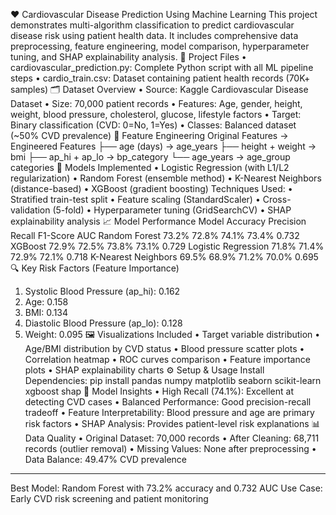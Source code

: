
❤️ Cardiovascular Disease Prediction Using Machine Learning
This project demonstrates multi-algorithm classification to predict cardiovascular disease risk using patient health data. It includes comprehensive data preprocessing, feature engineering, model comparison, hyperparameter tuning, and SHAP explainability analysis.
📁 Project Files
•	cardiovascular_prediction.py: Complete Python script with all ML pipeline steps
•	cardio_train.csv: Dataset containing patient health records (70K+ samples)
🗂 Dataset Overview
•	Source: Kaggle Cardiovascular Disease Dataset
•	Size: 70,000 patient records
•	Features: Age, gender, height, weight, blood pressure, cholesterol, glucose, lifestyle factors
•	Target: Binary classification (CVD: 0=No, 1=Yes)
•	Classes: Balanced dataset (~50% CVD prevalence)
📌 Feature Engineering
Original Features → Engineered Features
├── age (days) → age_years
├── height + weight → bmi
├── ap_hi + ap_lo → bp_category
└── age_years → age_group categories
🧠 Models Implemented
•	Logistic Regression (with L1/L2 regularization)
•	Random Forest (ensemble method)
•	K-Nearest Neighbors (distance-based)
•	XGBoost (gradient boosting)
Techniques Used:
•	Stratified train-test split
•	Feature scaling (StandardScaler)
•	Cross-validation (5-fold)
•	Hyperparameter tuning (GridSearchCV)
•	SHAP explainability analysis
📈 Model Performance
Model	Accuracy	Precision	Recall	F1-Score	AUC
Random Forest	73.2%	72.8%	74.1%	73.4%	0.732
XGBoost	72.9%	72.5%	73.8%	73.1%	0.729
Logistic Regression	71.8%	71.4%	72.9%	72.1%	0.718
K-Nearest Neighbors	69.5%	68.9%	71.2%	70.0%	0.695
🔍 Key Risk Factors (Feature Importance)
1.	Systolic Blood Pressure (ap_hi): 0.162
2.	Age: 0.158
3.	BMI: 0.134
4.	Diastolic Blood Pressure (ap_lo): 0.128
5.	Weight: 0.095
🖼️ Visualizations Included
•	Target variable distribution
•	Age/BMI distribution by CVD status
•	Blood pressure scatter plots
•	Correlation heatmap
•	ROC curves comparison
•	Feature importance plots
•	SHAP explainability charts
⚙️ Setup & Usage
Install Dependencies:
pip install pandas numpy matplotlib seaborn scikit-learn xgboost shap
🎯 Model Insights
•	High Recall (74.1%): Excellent at detecting CVD cases
•	Balanced Performance: Good precision-recall tradeoff
•	Feature Interpretability: Blood pressure and age are primary risk factors
•	SHAP Analysis: Provides patient-level risk explanations
📊 Data Quality
•	Original Dataset: 70,000 records
•	After Cleaning: 68,711 records (outlier removal)
•	Missing Values: None after preprocessing
•	Data Balance: 49.47% CVD prevalence
________________________________________
Best Model: Random Forest with 73.2% accuracy and 0.732 AUC
Use Case: Early CVD risk screening and patient monitoring


